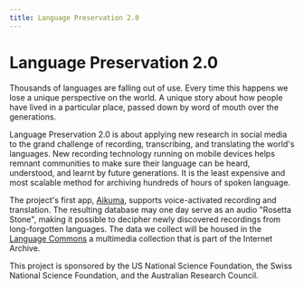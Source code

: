 ```yaml
---
title: Language Preservation 2.0
---
```


# Language Preservation 2.0

Thousands of languages are falling out of use.
Every time this happens we lose a unique perspective on the world.
A unique story about how people have lived in a particular place,
passed down by word of mouth over the generations.

Language Preservation 2.0 is about applying new research in social media
to the grand challenge of recording, transcribing, and translating the world's languages.
New recording technology running on mobile devices helps remnant communities
to make sure their language can be heard, understood, and learnt by future generations.
It is the least expensive and most scalable method for archiving hundreds of hours of spoken language.

The project's first app, [Aikuma](./aikuma/introduction.html), supports voice-activated recording and translation.
The resulting database may one day serve as an audio "Rosetta Stone", making it possible to decipher newly discovered recordings from long-forgotten languages.
The data we collect will be housed in the [Language Commons](http://archive.org/details/LanguageCommons) a multimedia collection that is part of the Internet Archive.

This project is sponsored by the US National Science Foundation, the
Swiss National Science Foundation, and the Australian Research Council.
